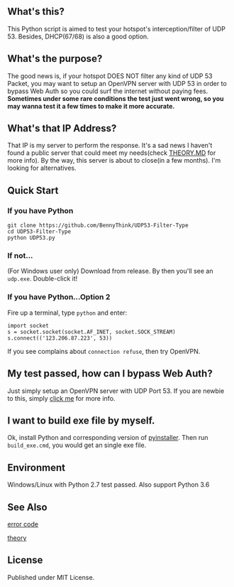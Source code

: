 ## What's this? ##
This Python script is aimed to test your hotspot's interception/filter of UDP 53. Besides, DHCP(67/68) is also a good option.

## What's the purpose? ##

The good news is, if your hotspot DOES NOT filter any kind of UDP 53 Packet,
you may want to setup an OpenVPN server with UDP 53 in order to bypass Web Auth so you could surf the internet without paying fees.
**Sometimes under some rare conditions the test just went wrong, so you may wanna test it a few times to make it more accurate.** 

## What's that IP Address? ##
That IP is my server to perform the response. It's a sad 
news I haven't found a public server that could meet my needs(check [THEORY.MD](THEORY.MD) for more info).
By the way, this server is about to close(in a few months). I'm looking for alternatives.


## Quick Start ##
### If you have Python ###
```
git clone https://github.com/BennyThink/UDP53-Filter-Type
cd UDP53-Filter-Type
python UDP53.py
```
### If not... ###
(For Windows user only) Download from release. By then you'll see an `udp.exe`.
Double-click it!

### If you have Python...Option 2 ###
Fire up a terminal, type `python` and enter:
```
import socket
s = socket.socket(socket.AF_INET, socket.SOCK_STREAM)
s.connect(('123.206.87.223', 53))
```
If you see complains about `connection refuse`, then try OpenVPN.

## My test passed, how can I bypass Web Auth? ##
Just simply setup an OpenVPN server with UDP Port 53. If you are newbie to this, 
simply [click me](https://www.bennythink.com/udp53.html) for more info.



## I want to build exe file by myself. ##
Ok, install Python and corresponding version of [pyinstaller](https://sourceforge.net/projects/pywin32/files/pywin32/).
Then run `build_exe.cmd`, you would get an single exe file.

## Environment ##
Windows/Linux with Python 2.7 test passed.
Also support Python 3.6
## See Also ##
[error code](ERROR_CODE.MD)

[theory](THEORY.MD)
## License ##
Published under MIT License.
